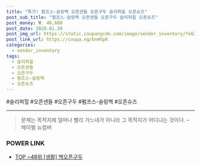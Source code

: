 ```yaml
--- 
title: "특가! 펌프스-슬링백 오픈샌들 오픈구두 슬리퍼힐 오픈슈즈" 
post_sub_title: "펌프스-슬링백 오픈샌들 오픈구두 슬리퍼힐 오픈슈즈" 
post_money: ₩. 40,600 
post_date: 2020.01.30 
post_img_url: https://static.coupangcdn.com/image/vendor_inventory/fe62/1082e63c7280bd742fd04b6e20f1c09b6d45ad142e830431bf61893825b2.jpg 
post_link_url: https://coupa.ng/bnHVpK 
categories: 
  - vendor_inventory 
tags: 
  - 슬리퍼힐 
  - 오픈샌들 
  - 오픈구두 
  - 펌프스-슬링백 
  - 오픈슈즈 
--- 
```

  #슬리퍼힐 #오픈샌들 #오픈구두 #펌프스-슬링백 #오픈슈즈 
<hr> 

> 문제는 목적지에 얼마나 빨리 가느내가 아니라 그 목적지가 어디냐는 것이다. – 메이벨 뉴컴버 


### POWER LINK

* <a href="https://blog.naver.com/an0733/221789778856" target="_blank"> TOP ~48위 [생활] 백오픈구두</a>
